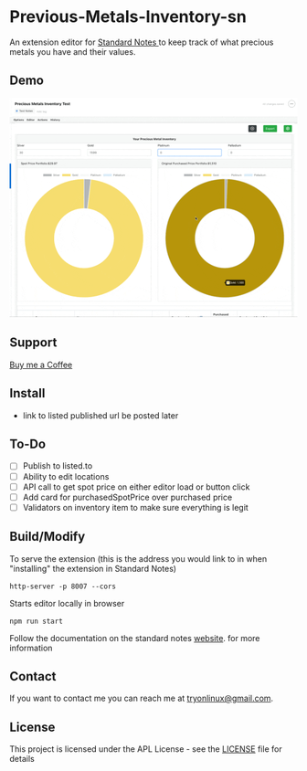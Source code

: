 # Previous-Metals-Inventory-sn

An extension editor for [Standard Notes ](https://standardnotes.org) to keep track of what precious metals you have and their values.

## Demo
![](https://github.com/tryonlinux/Precious-Metals-Inventory-sn/blob/4ba4eb304a103a051f4b7fc9aeb79c504f7eb69d/Precious%20Metal%20Inventory.gif)

## Support

[Buy me a Coffee](https://www.buymeacoffee.com/tryomas)


## Install

- link to listed published url be posted later

## To-Do

- [ ] Publish to listed.to
- [ ] Ability to edit locations
- [ ] API call to get spot price on either editor load or button click
- [ ] Add card for purchasedSpotPrice over purchased price
- [ ] Validators on inventory item to make sure everything is legit

## Build/Modify

To serve the extension (this is the address you would link to in when "installing" the extension in Standard Notes)

```
http-server -p 8007 --cors
```

Starts editor locally in browser

```
npm run start
```

Follow the documentation on the standard notes [website](https://docs.standardnotes.org/extensions/intro/). for more information

## Contact

If you want to contact me you can reach me at <tryonlinux@gmail.com>.

## License

This project is licensed under the APL License - see the [LICENSE](LICENSE) file for details
